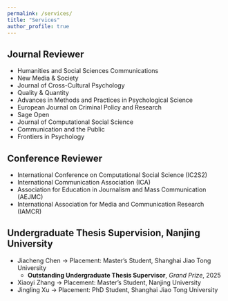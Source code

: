```yaml
---
permalink: /services/
title: "Services"
author_profile: true
---
```


## Journal Reviewer
   * Humanities and Social Sciences Communications
   * New Media & Society
   * Journal of Cross-Cultural Psychology
   * Quality & Quantity
   * Advances in Methods and Practices in Psychological Science
   * European Journal on Criminal Policy and Research
   * Sage Open
   * Journal of Computational Social Science
   * Communication and the Public
   * Frontiers in Psychology

## Conference Reviewer
   * International Conference on Computational Social Science (IC2S2)
   * International Communication Association (ICA)
   * Association for Education in Journalism and Mass Communication (AEJMC)
   * International Association for Media and Communication Research (IAMCR)

## Undergraduate Thesis Supervision, Nanjing University
- Jiacheng Chen → Placement: Master’s Student, Shanghai Jiao Tong University
  - **Outstanding Undergraduate Thesis Supervisor**, *Grand Prize*, 2025
- Xiaoyi Zhang → Placement: Master’s Student, Nanjing University  
- Jingling Xu → Placement: PhD Student, Shanghai Jiao Tong University  

